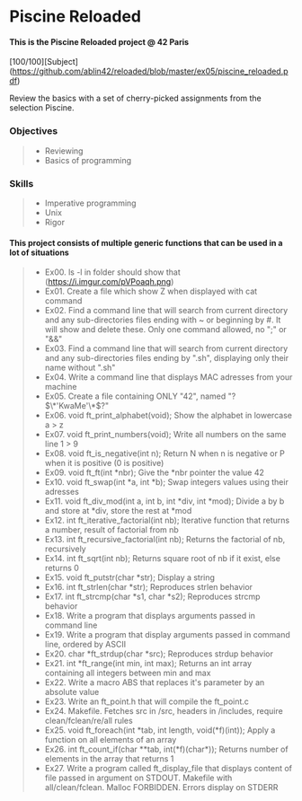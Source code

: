 # Piscine Reloaded
#### This is the Piscine Reloaded project @ 42 Paris
[100/100][Subject] (https://github.com/ablin42/reloaded/blob/master/ex05/piscine_reloaded.pdf)

Review the basics with a set of cherry-picked assignments from the selection Piscine.

### Objectives
> - Reviewing
> - Basics of programming 
### Skills
> - Imperative programming
> - Unix
> - Rigor

#### This project consists of multiple generic functions that can be used in a lot of situations
> - Ex00. ls -l in folder should show that (https://i.imgur.com/pVPoaqh.png)
> - Ex01. Create a file which show Z when displayed with cat command
> - Ex02. Find a command line that will search from current directory and any sub-directories files ending with ~ or beginning by #. It will show and delete these. Only one command allowed, no ";" or "&&"
> - Ex03. Find a command line that will search from current directory and any sub-directories files ending by ".sh", displaying only their name without ".sh"
> - Ex04. Write a command line that displays MAC adresses from your machine
> - Ex05. Create a file containing ONLY "42", named "\?$\*'KwaMe'\*$?\"
> - Ex06. void ft_print_alphabet(void); Show the alphabet in lowercase a > z
> - Ex07. void ft_print_numbers(void); Write all numbers on the same line 1 > 9
> - Ex08. void ft_is_negative(int n); Return N when n is negative or P when it is positive (0 is positive)
> - Ex09. void ft_ft(int \*nbr); Give the \*nbr pointer the value 42
> - Ex10. void ft_swap(int \*a, int \*b); Swap integers values using their adresses
> - Ex11. void ft_div_mod(int a, int b, int \*div, int \*mod); Divide a by b and store at \*div, store the rest at \*mod
> - Ex12. int ft_iterative_factorial(int nb); Iterative function that returns a number, result of factorial from nb
> - Ex13. int ft_recursive_factorial(int nb); Returns the factorial of nb, recursively
> - Ex14. int ft_sqrt(int nb); Returns square root of nb if it exist, else returns 0
> - Ex15. void ft_putstr(char \*str); Display a string
> - Ex16. int ft_strlen(char \*str); Reproduces strlen behavior
> - Ex17. int ft_strcmp(char \*s1, char \*s2); Reproduces strcmp behavior
> - Ex18. Write a program that displays arguments passed in command line
> - Ex19. Write a program that display arguments passed in command line, ordered by ASCII
> - Ex20. char \*ft_strdup(char \*src); Reproduces strdup behavior
> - Ex21. int \*ft_range(int min, int max); Returns an int array containing all integers between min and max
> - Ex22. Write a macro ABS that replaces it's parameter by an absolute value
> - Ex23. Write an ft_point.h that will compile the ft_point.c
> - Ex24. Makefile. Fetches src in /src, headers in /includes, require clean/fclean/re/all rules
> - Ex25. void ft_foreach(int \*tab, int length, void(\*f)(int)); Apply a function on all elements of an array
> - Ex26. int ft_count_if(char \*\*tab, int(\*f)(char\*)); Returns number of elements in the array that returns 1
> - Ex27. Write a program called ft_display_file that displays content of file passed in argument on STDOUT. Makefile with all/clean/fclean. Malloc FORBIDDEN. Errors display on STDERR
